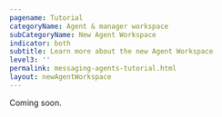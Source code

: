 ```yaml
---
pagename: Tutorial
categoryName: Agent & manager workspace
subCategoryName: New Agent Workspace
indicator: both
subtitle: Learn more about the new Agent Workspace
level3: ''
permalink: messaging-agents-tutorial.html
layout: newAgentWorkspace
---
```


Coming soon.
